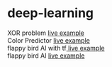 # deep-learning


XOR problem <a href="https://zaabta.github.io/deep-learning/Neural-Networks/XOR-problem"> live example</a></br>
Color Predictor <a href="https://zaabta.github.io/deep-learning/Neural-Networks/Neural-Network-Color-Predictor/"> live example</a></br>
flappy bird AI with tf<a href="https://zaabta.github.io/deep-learning/p5-1/"> live example</a></br>
flappy bird AI <a href="https://zaabta.github.io/deep-learning/my%20flappy%20bird%20ai/"> live example</a></br> 
